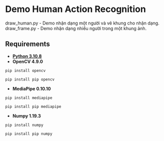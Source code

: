 # Demo Human Action Recognition
draw_human.py - Demo nhận dạng một người và vẽ khung cho nhận dạng.
draw_frame.py - Demo nhận dạng nhiều người trong một khung ảnh.

## **Requirements**
* **[Python 3.10.8](https://www.python.org/downloads/release/python-3108/)**
* **OpenCV 4.9.0**
```
pip install opencv
```
```
pip install pip opencv
```
* **MediaPipe 0.10.10**
```
pip install mediapipe
```
```
pip install pip mediapipe
```
* **Numpy 1.19.3**
```
pip install numpy
```
```
pip install pip numpy
```
